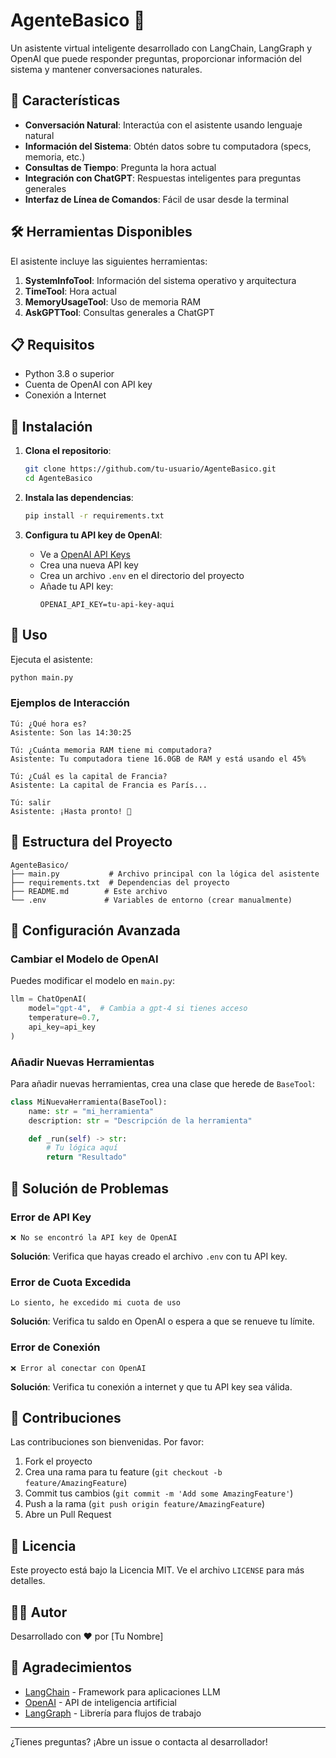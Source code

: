 # AgenteBasico 🤖

Un asistente virtual inteligente desarrollado con LangChain, LangGraph y OpenAI que puede responder preguntas, proporcionar información del sistema y mantener conversaciones naturales.

## 🌟 Características

- **Conversación Natural**: Interactúa con el asistente usando lenguaje natural
- **Información del Sistema**: Obtén datos sobre tu computadora (specs, memoria, etc.)
- **Consultas de Tiempo**: Pregunta la hora actual
- **Integración con ChatGPT**: Respuestas inteligentes para preguntas generales
- **Interfaz de Línea de Comandos**: Fácil de usar desde la terminal

## 🛠️ Herramientas Disponibles

El asistente incluye las siguientes herramientas:

1. **SystemInfoTool**: Información del sistema operativo y arquitectura
2. **TimeTool**: Hora actual
3. **MemoryUsageTool**: Uso de memoria RAM
4. **AskGPTTool**: Consultas generales a ChatGPT

## 📋 Requisitos

- Python 3.8 o superior
- Cuenta de OpenAI con API key
- Conexión a Internet

## 🚀 Instalación

1. **Clona el repositorio**:
   ```bash
   git clone https://github.com/tu-usuario/AgenteBasico.git
   cd AgenteBasico
   ```

2. **Instala las dependencias**:
   ```bash
   pip install -r requirements.txt
   ```

3. **Configura tu API key de OpenAI**:
   - Ve a [OpenAI API Keys](https://platform.openai.com/api-keys)
   - Crea una nueva API key
   - Crea un archivo `.env` en el directorio del proyecto
   - Añade tu API key:
     ```
     OPENAI_API_KEY=tu-api-key-aqui
     ```

## 🎯 Uso

Ejecuta el asistente:

```bash
python main.py
```

### Ejemplos de Interacción

```
Tú: ¿Qué hora es?
Asistente: Son las 14:30:25

Tú: ¿Cuánta memoria RAM tiene mi computadora?
Asistente: Tu computadora tiene 16.0GB de RAM y está usando el 45%

Tú: ¿Cuál es la capital de Francia?
Asistente: La capital de Francia es París...

Tú: salir
Asistente: ¡Hasta pronto! 👋
```

## 📁 Estructura del Proyecto

```
AgenteBasico/
├── main.py           # Archivo principal con la lógica del asistente
├── requirements.txt  # Dependencias del proyecto
├── README.md        # Este archivo
└── .env             # Variables de entorno (crear manualmente)
```

## 🔧 Configuración Avanzada

### Cambiar el Modelo de OpenAI

Puedes modificar el modelo en `main.py`:

```python
llm = ChatOpenAI(
    model="gpt-4",  # Cambia a gpt-4 si tienes acceso
    temperature=0.7,
    api_key=api_key
)
```

### Añadir Nuevas Herramientas

Para añadir nuevas herramientas, crea una clase que herede de `BaseTool`:

```python
class MiNuevaHerramienta(BaseTool):
    name: str = "mi_herramienta"
    description: str = "Descripción de la herramienta"

    def _run(self) -> str:
        # Tu lógica aquí
        return "Resultado"
```

## 🐛 Solución de Problemas

### Error de API Key
```
❌ No se encontró la API key de OpenAI
```
**Solución**: Verifica que hayas creado el archivo `.env` con tu API key.

### Error de Cuota Excedida
```
Lo siento, he excedido mi cuota de uso
```
**Solución**: Verifica tu saldo en OpenAI o espera a que se renueve tu límite.

### Error de Conexión
```
❌ Error al conectar con OpenAI
```
**Solución**: Verifica tu conexión a internet y que tu API key sea válida.

## 🤝 Contribuciones

Las contribuciones son bienvenidas. Por favor:

1. Fork el proyecto
2. Crea una rama para tu feature (`git checkout -b feature/AmazingFeature`)
3. Commit tus cambios (`git commit -m 'Add some AmazingFeature'`)
4. Push a la rama (`git push origin feature/AmazingFeature`)
5. Abre un Pull Request

## 📄 Licencia

Este proyecto está bajo la Licencia MIT. Ve el archivo `LICENSE` para más detalles.

## 👨‍💻 Autor

Desarrollado con ❤️ por [Tu Nombre]

## 🙏 Agradecimientos

- [LangChain](https://python.langchain.com/) - Framework para aplicaciones LLM
- [OpenAI](https://openai.com/) - API de inteligencia artificial
- [LangGraph](https://python.langchain.com/docs/langgraph) - Librería para flujos de trabajo

---

¿Tienes preguntas? ¡Abre un issue o contacta al desarrollador!